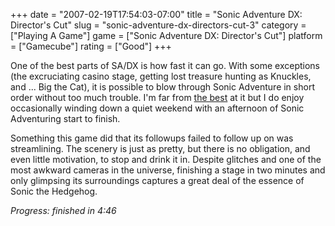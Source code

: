 +++
date = "2007-02-19T17:54:03-07:00"
title = "Sonic Adventure DX: Director's Cut"
slug = "sonic-adventure-dx-directors-cut-3"
category = ["Playing A Game"]
game = ["Sonic Adventure DX: Director's Cut"]
platform = ["Gamecube"]
rating = ["Good"]
+++

One of the best parts of SA/DX is how fast it can go.  With some exceptions (the excruciating casino stage, getting lost treasure hunting as Knuckles, and ... Big the Cat), it is possible to blow through Sonic Adventure in short order without too much trouble.  I'm far from <a href="http://speeddemosarchive.com/SonicAdventure.html">the best</a> at it but I do enjoy occasionally winding down a quiet weekend with an afternoon of Sonic Adventuring start to finish.

Something this game did that its followups failed to follow up on was streamlining.  The scenery is just as pretty, but there is no obligation, and even little motivation, to stop and drink it in.  Despite glitches and one of the most awkward cameras in the universe, finishing a stage in two minutes and only glimpsing its surroundings captures a great deal of the essence of Sonic the Hedgehog.

<i>Progress: finished in 4:46</i>